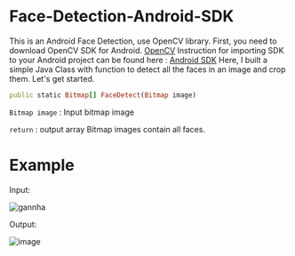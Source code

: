 # Face-Detection-Android-SDK
This is an Android Face Detection, use OpenCV library.
First, you need to download OpenCV SDK for Android.
<a href="https://sourceforge.net/projects/opencvlibrary/files/opencv-android/2.4.11/OpenCV-2.4.11-android-sdk.zip/download">OpenCV</a> 
Instruction for importing SDK to your Android project can be found here : <a href="https://docs.opencv.org/2.4/doc/tutorials/introduction/android_binary_package/O4A_SDK.html">Android SDK</a>
Here, I built a simple Java Class with function to detect all the faces in an image and crop them. Let's get started.

```ruby 
public static Bitmap[] FaceDetect(Bitmap image)
```

`Bitmap image` : Input bitmap image

`return` : output array Bitmap images contain all faces.


# Example
Input:

![gannha](https://user-images.githubusercontent.com/44139135/203689229-63e71186-17fc-4852-b085-33c17cf58abd.jpeg)


Output:


![image](https://user-images.githubusercontent.com/44139135/203689270-f4f883a2-2944-4ad0-b60e-1ec02c8e6c72.png)


